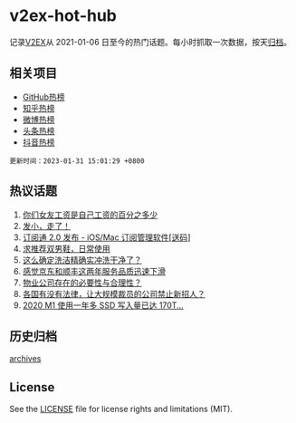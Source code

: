 # v2ex-hot-hub

 记录[V2EX](https://www.v2ex.com/)从 2021-01-06 日至今的热门话题。每小时抓取一次数据，按天[归档](archives)。
 
 ## 相关项目

- [GitHub热榜](https://github.com/it985/github-hot-hub)
- [知乎热榜](https://github.com/it985/zhihu-hot-hub)
- [微博热榜](https://github.com/it985/weibo-hot-hub)
- [头条热榜](https://github.com/it985/toutiao-hot-hub)
- [抖音热榜](https://github.com/it985/douyin-hot-hub)


 `更新时间：2023-01-31 15:01:29 +0800`

## 热议话题

1. [你们女友工资是自己工资的百分之多少](https://www.v2ex.com/t/911671)
1. [发小，走了！](https://www.v2ex.com/t/911802)
1. [订阅通 2.0 发布 - iOS/Mac 订阅管理软件[送码]](https://www.v2ex.com/t/911840)
1. [求推荐双男鞋，日常使用](https://www.v2ex.com/t/911677)
1. [这么确定洗洁精确实冲洗干净了？](https://www.v2ex.com/t/911661)
1. [感觉京东和顺丰这两年服务品质迅速下滑](https://www.v2ex.com/t/911831)
1. [物业公司存在的必要性与合理性？](https://www.v2ex.com/t/911891)
1. [各国有没有法律，让大规模裁员的公司禁止新招人？](https://www.v2ex.com/t/911792)
1. [2020 M1 使用一年多 SSD 写入量已达 170T...](https://www.v2ex.com/t/911728)

## 历史归档

[archives](archives)

## License

See the [LICENSE](LICENSE) file for license rights and limitations (MIT).
